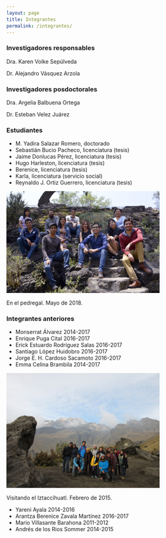 ```yaml
---
layout: page
title: Integrantes
permalink: /integrantes/
---
```


### Investigadores responsables
Dra. Karen Volke Sepúlveda

Dr. Alejandro Vásquez Arzola

### Investigadores posdoctorales
Dra. Argelia Balbuena Ortega

Dr. Esteban Velez Juárez

### Estudiantes

* M. Yadira Salazar Romero, doctorado
* Sebastián Bucio Pacheco, licenciatura (tesis)
* Jaime Donlucas Pérez, licenciatura (tesis)
* Hugo Harleston, licenciatura (tesis)
* Berenice, licenciatura (tesis)
* Karla, licenciatura (servicio social)
* Reynaldo J. Ortiz Guerrero, licenciatura (tesis)

<img src="/Grupo Manipulacion Optica-15.JPG" width="400">

En el pedregal. Mayo de 2018.

### Integrantes anteriores

* Monserrat Álvarez 2014-2017
* Enrique Puga Cital 2016-2017
* Erick Estuardo Rodríguez Salas 2016-2017
* Santiago López Huidobro 2016-2017
* Jorge E. H. Cardoso Sacamoto 2016-2017
* Emma Celina Brambila 2014-2017

<img src="/grupo2015.jpg" width="400">

Visitando el Iztaccihuatl. Febrero de 2015.

* Yareni Ayala 2014-2016
* Arantza Berenice Zavala Martínez 2016-2017
* Mario Villasante Barahona 2011-2012
* Andrés de los Rios Sommer 2014-2015


